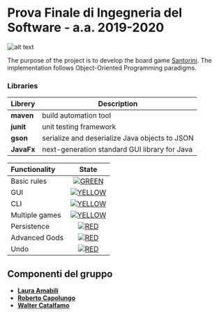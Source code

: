 # Prova Finale di Ingegneria del Software - a.a. 2019-2020
![alt text](https://cf.geekdo-images.com/imagepage/img/JSAOmYj34LmDeOTNTu6aHDMpcHg=/fit-in/900x600/filters:no_upscale()/pic3283110.png)

The purpose of the project is to develop the board game [Santorini](https://roxley.com/products/santorini/). The implementation follows Object-Oriented Programming paradigms.

### Libraries
|Librery|Description|
|---------------|-----------|
|__maven__|build automation tool|
|__junit__|unit testing framework|
|__gson__|serialize and deserialize Java objects to JSON|
|__JavaFx__|next-generation standard GUI library for Java|


| Functionality | State |
|:-----------------------|:------------------------------------:|
| Basic rules | [![GREEN](https://www.iconsdb.com/icons/preview/green/ok-xxl.png)](#) |
| GUI | [![YELLOW](https://placehold.it/15/f03c15/f03c15)](#) |
| CLI | [![YELLOW](https://placehold.it/15/f03c15/f03c15)](#) |
| Multiple games | [![YELLOW](https://placehold.it/15/f03c15/f03c15)](#) |
| Persistence | [![RED](https://placehold.it/15/f03c15/f03c15)](#) |
| Advanced Gods | [![RED](https://placehold.it/15/f03c15/f03c15)](#) |
| Undo | [![RED](https://placehold.it/15/f03c15/f03c15)](#) |

## Componenti del gruppo
- [__Laura Amabili__](https://github.com/LauraAmabili)
- [__Roberto Capolungo__](https://github.com/RCapolungo)
- [__Walter Catalfamo__](https://github.com/walter-catalfamo)
